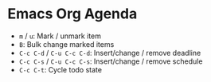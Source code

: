 # Emacs Org Agenda

- `m` / `u`: Mark / unmark item
- `B`: Bulk change marked items
- `C-c C-d` / `C-u C-c C-d`: Insert/change / remove deadline
- `C-c C-s` / `C-u C-c C-s`: Insert/change / remove schedule
- `C-c C-t`: Cycle todo state
